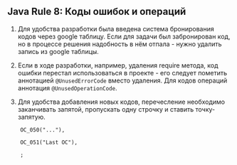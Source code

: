 ## Java Rule 8: Коды ошибок и операций

1. Для удобства разработки была введена система бронирования кодов через google таблицу.
Если для задачи был забронирован код, но в процессе решения надобность в нём отпала - нужно удалить 
запись из google таблицы.

2. Если в ходе разработки, например, удаления require метода, код ошибки перестал использоваться
в проекте - его следует пометить аннотацией `@UnusedErrorCode` вместо удаления.
Для кодов операций аннотация `@UnusedOperationCode`.

3. Для удобства добавления новых кодов, перечесление необходимо заканчивать запятой, пропускать
одну строчку и ставить точку-запятую.

```
    OC_050("..."),

    OC_051("Last OC"),

    ;
```

